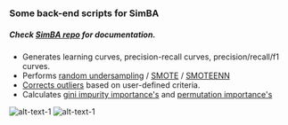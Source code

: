 ### Some back-end scripts for SimBA
##### Check [SimBA repo](https://github.com/sgoldenlab/simba) for documentation. 
* Generates learning curves, precision-recall curves, precision/recall/f1 curves. 
* Performs [random undersampling](https://imbalanced-learn.readthedocs.io/en/stable/generated/imblearn.under_sampling.RandomUnderSampler.html) / [SMOTE](https://imbalanced-learn.readthedocs.io/en/stable/generated/imblearn.over_sampling.SMOTE.html) / [SMOTEENN](https://imbalanced-learn.readthedocs.io/en/stable/generated/imblearn.combine.SMOTEENN.html)
* [Corrects outliers](https://github.com/sgoldenlab/simba/blob/master/misc/Outlier_settings.pdf) based on user-defined criteria. 
* Calculates [gini impurity importance's](https://scikit-learn.org/stable/auto_examples/ensemble/plot_forest_importances.html) and [permutation importance's](https://scikit-learn.org/stable/modules/permutation_importance.html)



![alt-text-1](images/Pic1.jpg "Touchscreen operant box version 1") ![alt-text-1](images/Pic2.jpg "Touchscreen operant box version 2")
